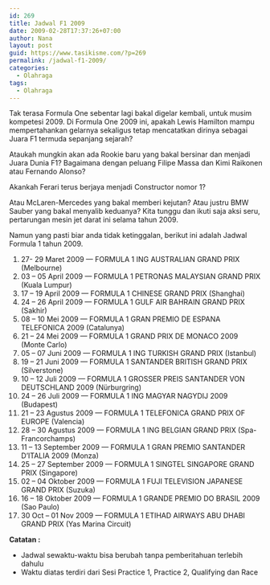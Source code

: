 ```yaml
---
id: 269
title: Jadwal F1 2009
date: 2009-02-28T17:37:26+07:00
author: Nana
layout: post
guid: https://www.tasikisme.com/?p=269
permalink: /jadwal-f1-2009/
categories:
  - Olahraga
tags:
  - Olahraga
---
```

<div>
  Tak terasa Formula One sebentar lagi bakal digelar kembali, untuk musim kompetesi 2009. Di Formula One 2009 ini, apakah Lewis Hamilton mampu mempertahankan gelarnya sekaligus tetap mencatatkan dirinya sebagai Juara F1 termuda sepanjang sejarah?</p> 
  
  <p>
    Ataukah mungkin akan ada Rookie baru yang bakal bersinar dan menjadi Juara Dunia F1? Bagaimana dengan peluang Filipe Massa dan Kimi Raikonen atau Fernando Alonso?
  </p>
  
  <p>
    Akankah Ferari terus berjaya menjadi Constructor nomor 1?
  </p>
  
  <p>
    Atau McLaren-Mercedes yang bakal memberi kejutan? Atau justru BMW Sauber yang bakal menyalib keduanya? Kita tunggu dan ikuti saja aksi seru, pertarungan mesin jet darat ini selama tahun 2009.
  </p>
  
  <p>
    Namun yang pasti biar anda tidak ketinggalan, berikut ini adalah Jadwal Formula 1 tahun 2009.
  </p>
</div>

  1. 27- 29 Maret 2009 &#8212; FORMULA 1 ING AUSTRALIAN GRAND PRIX (Melbourne)
  2. 03 &#8211; 05 April 2009 &#8212; FORMULA 1 PETRONAS MALAYSIAN GRAND PRIX (Kuala Lumpur)
  3. 17 &#8211; 19 April 2009 &#8212; FORMULA 1 CHINESE GRAND PRIX (Shanghai)
  4. 24 &#8211; 26 April 2009 &#8212; FORMULA 1 GULF AIR BAHRAIN GRAND PRIX (Sakhir)
  5. 08 &#8211; 10 Mei 2009 &#8212; FORMULA 1 GRAN PREMIO DE ESPANA TELEFONICA 2009 (Catalunya)
  6. 21 &#8211; 24 Mei 2009 &#8212; FORMULA 1 GRAND PRIX DE MONACO 2009 (Monte Carlo)
  7. 05 &#8211; 07 Juni 2009 &#8212; FORMULA 1 ING TURKISH GRAND PRIX (Istanbul)
  8. 19 &#8211; 21 Juni 2009 &#8212; FORMULA 1 SANTANDER BRITISH GRAND PRIX (Silverstone)
  9. 10 &#8211; 12 Juli 2009 &#8212; FORMULA 1 GROSSER PREIS SANTANDER VON DEUTSCHLAND 2009 (Nürburgring)
 10. 24 &#8211; 26 Juli 2009 &#8212; FORMULA 1 ING MAGYAR NAGYDIJ 2009 (Budapest)
 11. 21 &#8211; 23 Agustus 2009 &#8212; FORMULA 1 TELEFONICA GRAND PRIX OF EUROPE (Valencia)
 12. 28 &#8211; 30 Agustus 2009 &#8212; FORMULA 1 ING BELGIAN GRAND PRIX (Spa-Francorchamps)
 13. 11 &#8211; 13 September 2009 &#8212; FORMULA 1 GRAN PREMIO SANTANDER D&#8217;ITALIA 2009 (Monza)
 14. 25 &#8211; 27 September 2009 &#8212; FORMULA 1 SINGTEL SINGAPORE GRAND PRIX (Singapore)
 15. 02 &#8211; 04 Oktober 2009 &#8212; FORMULA 1 FUJI TELEVISION JAPANESE GRAND PRIX (Suzuka)
 16. 16 &#8211; 18 Oktober 2009 &#8212; FORMULA 1 GRANDE PREMIO DO BRASIL 2009 (Sao Paulo)
 17. 30 Oct &#8211; 01 Nov 2009 &#8212; FORMULA 1 ETIHAD AIRWAYS ABU DHABI GRAND PRIX (Yas Marina Circuit)

**Catatan :**

  * Jadwal sewaktu-waktu bisa berubah tanpa pemberitahuan terlebih dahulu
  * Waktu diatas terdiri dari Sesi Practice 1, Practice 2, Qualifying dan Race